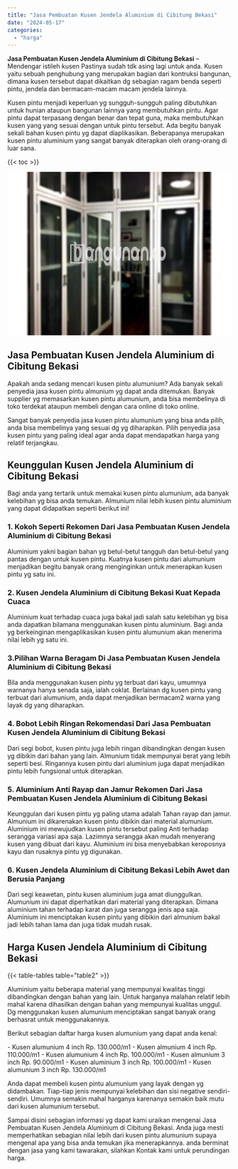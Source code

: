 ```yaml
---
title: "Jasa Pembuatan Kusen Jendela Aluminium di Cibitung Bekasi"
date: "2024-05-17"
categories: 
  - "harga"
---
```


**Jasa Pembuatan Kusen Jendela Aluminium di Cibitung Bekasi** – Mendengar istileh kusen Pastinya sudah tdk asing lagi untuk anda. Kusen yaitu sebuah penghubung yang merupakan bagian dari kontruksi bangunan, dimana kusen tersebut dapat dikaitkan dg sebagian ragam benda seperti pintu, jendela dan bermacam-macam macam jendela lainnya.

Kusen pintu menjadi keperluan yg sungguh-sungguh paling dibutuhkan untuk hunian ataupun bangunan lainnya yang membutuhkan pintu. Agar pintu dapat terpasang dengan benar dan tepat guna, maka membutuhkan kusen yang yang sesuai dengan untuk pintu tersebut. Ada begitu banyak sekali bahan kusen pintu yg dapat diaplikasikan. Beberapanya merupakan kusen pintu aluminium yang sangat banyak diterapkan oleh orang-orang di luar sana.

{{< toc >}}

![Jasa Pembuatan Kusen Jendela Aluminium di Cibitung Bekasi](/images/harga-kusen-jendela-alumunium-05.png)

## Jasa Pembuatan Kusen Jendela Aluminium di Cibitung Bekasi

Apakah anda sedang mencari kusen pintu alumunium? Ada banyak sekali penyedia jasa kusen pintu almunium yg dapat anda ditemukan. Banyak supplier yg memasarkan kusen pintu alumunium, anda bisa membelinya di toko terdekat ataupun membeli dengan cara online di toko online.

Sangat banyak penyedia jasa kusen pintu alumunium yang bisa anda pilih, anda bisa membelinya yang sesuai dg yg diharapkan. Pilih penyedia jasa kusen pintu yang paling ideal agar anda dapat mendapatkan harga yang relatif terjangkau.

## Keunggulan Kusen Jendela Aluminium di Cibitung Bekasi

Bagi anda yang tertarik untuk memakai kusen pintu alumunium, ada banyak kelebihan yg bisa anda temukan. Almunium nilai lebih kusen pintu aluminium yang dapat didapatkan seperti berikut ini!

### 1\. Kokoh Seperti Rekomen Dari Jasa Pembuatan Kusen Jendela Aluminium di Cibitung Bekasi

Aluminium yakni bagian bahan yg betul-betul tangguh dan betul-betul yang pantas dengan untuk kusen pintu. Kuatnya kusen pintu dari alumunium menjadikan begitu banyak orang menginginkan untuk menerapkan kusen pintu yg satu ini.

### 2\. Kusen Jendela Aluminium di Cibitung Bekasi Kuat Kepada Cuaca

Aluminium kuat terhadap cuaca juga bakal jadi salah satu kelebihan yg bisa anda dapatkan bilamana menggunakan kusen pintu aluminium. Bagi anda yg berkeinginan mengaplikasikan kusen pintu alumunium akan menerima nilai lebih yg satu ini.

### 3.Pilihan Warna Beragam Di Jasa Pembuatan Kusen Jendela Aluminium di Cibitung Bekasi

Bila anda menggunakan kusen pintu yg terbuat dari kayu, umumnya warnanya hanya senada saja, ialah coklat. Berlainan dg kusen pintu yang terbuat dari alumunium, anda dapat menjadikan bermacam2 warna yang layak dg yang diharapkan.

### 4\. Bobot Lebih Ringan Rekomendasi Dari Jasa Pembuatan Kusen Jendela Aluminium di Cibitung Bekasi

Dari segi bobot, kusen pintu juga lebih ringan dibandingkan dengan kusen yg dibikin dari bahan yang lain. Almunium tidak mempunyai berat yang lebih seperti besi. Ringannya kusen pintu dari aluminium juga dapat menjadikan pintu lebih fungsional untuk diterapkan.

### 5\. Aluminium Anti Rayap dan Jamur Rekomen Dari Jasa Pembuatan Kusen Jendela Aluminium di Cibitung Bekasi

Keunggulan dari kusen pintu yg paling utama adalah Tahan rayap dan jamur. Almunium ini dikarenakan kusen pintu dibikin dari material alumunium. Aluminium ini mewujudkan kusen pintu tersebut paling Anti terhadap serangga variasi apa saja. Lazimnya serangga akan mudah menyerang kusen yang dibuat dari kayu. Aluminium ini bisa menyebabkan keroposnya kayu dan rusaknya pintu yg digunakan.

### 6\. Kusen Jendela Aluminium di Cibitung Bekasi Lebih Awet dan Berusia Panjang

Dari segi keawetan, pintu kusen aluminium juga amat diunggulkan. Alumunium ini dapat diperhatikan dari material yang diterapkan. Dimana aluminium tahan terhadap karat dan juga serangga jenis apa saja. Aluminium ini menciptakan kusen pintu yang dibikin dari almunium bakal jadi lebih tahan lama dan juga tidak mudah rusak.

## Harga Kusen Jendela Aluminium di Cibitung Bekasi

{{< table-tables table="table2" >}}

Aluminium yaitu beberapa material yang mempunyai kwalitas tinggi dibandingkan dengan bahan yang lain. Untuk harganya malahan relatif lebih mahal karena dihasilkan dengan bahan yang mempunyai kualitas unggul. Dg menggunakan kusen alumunium menciptakan sangat banyak orang berhasrat untuk menggunakannya.

Berikut sebagian daftar harga kusen alumunium yang dapat anda kenal:

\- Kusen alumunium 4 inch Rp. 130.000/m1 - Kusen almunium 4 inch Rp. 110.000/m1 - Kusen alumunium 4 inch Rp. 100.000/m1 - Kusen almunium 3 inch Rp. 90.000/m1 - Kusen aluminium 3 inch Rp. 100.000/m1 - Kusen alumunium 3 inch Rp. 130.000/m1

Anda dapat membeli kusen pintu alumunium yang layak dengan yg didambakan. Tiap-tiap jenis mempunyai kelebihan dan sisi negative sendiri-sendiri. Umumnya semakin mahal harganya karenanya semakin baik mutu dari kusen alumunium tersebut.

Sampai disini sebagian informasi yg dapat kami uraikan mengenai Jasa Pembuatan Kusen Jendela Aluminium di Cibitung Bekasi. Anda juga mesti memperhatikan sebagian nilai lebih dari kusen pintu alumunium supaya mengenal apa yang bisa anda temukan jika menerapkannya. anda berminat dengan jasa yang kami tawarakan, silahkan Kontak kami untuk perundingan harga.
